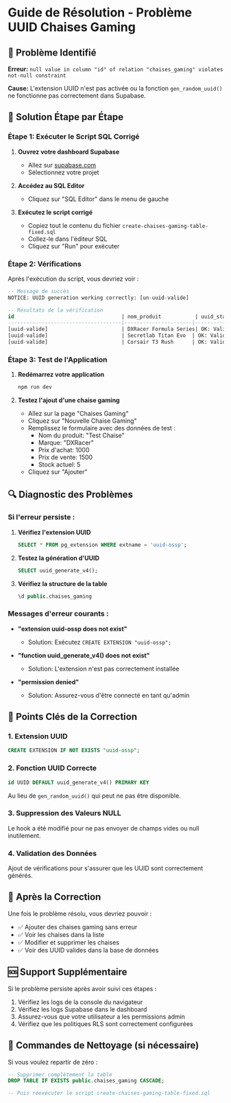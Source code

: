 # Guide de Résolution - Problème UUID Chaises Gaming

## 🚨 Problème Identifié

**Erreur:** `null value in column "id" of relation "chaises_gaming" violates not-null constraint`

**Cause:** L'extension UUID n'est pas activée ou la fonction `gen_random_uuid()` ne fonctionne pas correctement dans Supabase.

## 🔧 Solution Étape par Étape

### Étape 1: Exécuter le Script SQL Corrigé

1. **Ouvrez votre dashboard Supabase**
   - Allez sur [supabase.com](https://supabase.com)
   - Sélectionnez votre projet

2. **Accédez au SQL Editor**
   - Cliquez sur "SQL Editor" dans le menu de gauche

3. **Exécutez le script corrigé**
   - Copiez tout le contenu du fichier `create-chaises-gaming-table-fixed.sql`
   - Collez-le dans l'éditeur SQL
   - Cliquez sur "Run" pour exécuter

### Étape 2: Vérifications

Après l'exécution du script, vous devriez voir :

```sql
-- Message de succès
NOTICE: UUID generation working correctly: [un-uuid-valide]

-- Résultats de la vérification
id                                   | nom_produit           | uuid_status
-------------------------------------|----------------------|-------------
[uuid-valide]                        | DXRacer Formula Series| OK: Valid UUID
[uuid-valide]                        | Secretlab Titan Evo  | OK: Valid UUID
[uuid-valide]                        | Corsair T3 Rush      | OK: Valid UUID
```

### Étape 3: Test de l'Application

1. **Redémarrez votre application**
   ```bash
   npm run dev
   ```

2. **Testez l'ajout d'une chaise gaming**
   - Allez sur la page "Chaises Gaming"
   - Cliquez sur "Nouvelle Chaise Gaming"
   - Remplissez le formulaire avec des données de test :
     - Nom du produit: "Test Chaise"
     - Marque: "DXRacer"
     - Prix d'achat: 1000
     - Prix de vente: 1500
     - Stock actuel: 5
   - Cliquez sur "Ajouter"

## 🔍 Diagnostic des Problèmes

### Si l'erreur persiste :

1. **Vérifiez l'extension UUID**
   ```sql
   SELECT * FROM pg_extension WHERE extname = 'uuid-ossp';
   ```

2. **Testez la génération d'UUID**
   ```sql
   SELECT uuid_generate_v4();
   ```

3. **Vérifiez la structure de la table**
   ```sql
   \d public.chaises_gaming
   ```

### Messages d'erreur courants :

- **"extension uuid-ossp does not exist"**
  - Solution: Exécutez `CREATE EXTENSION "uuid-ossp";`

- **"function uuid_generate_v4() does not exist"**
  - Solution: L'extension n'est pas correctement installée

- **"permission denied"**
  - Solution: Assurez-vous d'être connecté en tant qu'admin

## 🎯 Points Clés de la Correction

### 1. Extension UUID
```sql
CREATE EXTENSION IF NOT EXISTS "uuid-ossp";
```

### 2. Fonction UUID Correcte
```sql
id UUID DEFAULT uuid_generate_v4() PRIMARY KEY
```
Au lieu de `gen_random_uuid()` qui peut ne pas être disponible.

### 3. Suppression des Valeurs NULL
Le hook a été modifié pour ne pas envoyer de champs vides ou null inutilement.

### 4. Validation des Données
Ajout de vérifications pour s'assurer que les UUID sont correctement générés.

## 📝 Après la Correction

Une fois le problème résolu, vous devriez pouvoir :

- ✅ Ajouter des chaises gaming sans erreur
- ✅ Voir les chaises dans la liste
- ✅ Modifier et supprimer les chaises
- ✅ Voir des UUID valides dans la base de données

## 🆘 Support Supplémentaire

Si le problème persiste après avoir suivi ces étapes :

1. Vérifiez les logs de la console du navigateur
2. Vérifiez les logs Supabase dans le dashboard
3. Assurez-vous que votre utilisateur a les permissions admin
4. Vérifiez que les politiques RLS sont correctement configurées

## 🔄 Commandes de Nettoyage (si nécessaire)

Si vous voulez repartir de zéro :

```sql
-- Supprimer complètement la table
DROP TABLE IF EXISTS public.chaises_gaming CASCADE;

-- Puis réexécuter le script create-chaises-gaming-table-fixed.sql
``` 